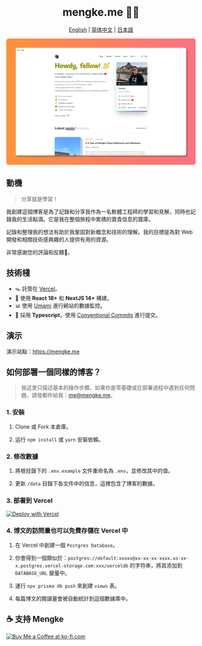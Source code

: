 <h1 align="center">mengke.me 🧑‍💻</h1>

<div align="center">

[English](./README.md) | [简体中文](./README_zh-CN.md) | [日本語](./README_ja.md)

</div>

<img style="border-radius: 6px" src="./public/static/images/home_page.webp">

## 動機

> 分享就是學習！

我創建這個博客是為了記錄和分享我作為一名軟體工程師的學習和見解，同時也記錄我的生活點滴。它是我在整個旅程中累積的寶貴信息的寶庫。

記錄和整理我的想法有助於我鞏固對新概念和技術的理解。我的目標是為對 Web 開發和相關技術感興趣的人提供有用的資源。

非常感謝您的評論和反饋🍻。

## 技術棧

- 🪤 託管在 [Vercel](https://vercel.com/)。
- 🧱 使用 **React 18+** 和 **NextJS 14+** 構建。
- 📊 使用 [Umami](https://umami.is/) 進行網站的數據監控。
- 🎉 採用 **Typescript**，使用 [Conventional Commits](https://www.conventionalcommits.org/) 進行提交。

## 演示

演示站點：<https://mengke.me>

## 如何部署一個同樣的博客？

> 我这里只描述基本的操作步驟。如果你是零基礎或在部署過程中遇到任何問題，請發郵件給我：me@mengke.me。

### 1. 安裝

1. Clone 或 Fork 本倉庫。

2. 运行 `npm install` 或 `yarn` 安裝依賴。

### 2. 修改數據

1. 將根目錄下的 `.env.example` 文件重命名為 `.env`，並修改其中的值。

2. 更新 `/data` 目錄下各文件中的信息，這裡包含了博客的數據。

### 3. 部署到 Vercel

[![Deploy with Vercel](https://vercel.com/button)](https://vercel.com/new/clone?repository-url=https%3A%2F%2Fgithub.com%2Fmk965%2Fmengke.me&env=NEXT_PUBLIC_GISCUS_REPO,NEXT_PUBLIC_GISCUS_REPOSITORY_ID,NEXT_PUBLIC_GISCUS_CATEGORY,NEXT_PUBLIC_GISCUS_CATEGORY_ID,NEXT_UMAMI_ID,SPOTIFY_CLIENT_ID,SPOTIFY_CLIENT_SECRET,SPOTIFY_REFRESH_TOKEN,DATABASE_URL,GITHUB_API_TOKEN&envDescription=Giscus%5CUmami%5CSpotify%5CData%5CGithub&envLink=https%3A%2F%2Fgithub.com%2Fmk965%2Fmengke.me%2Fblob%2Fmain%2F.env.example&project-name=mengke-me-blog&repository-name=mengke-me-blog&demo-title=mengke.me&demo-description=Mengke's%20blog%20-%20Mengke's%20coding%20journey&demo-url=https%3A%2F%2Fwww.mengke.me%2F&demo-image=https%3A%2F%2Fwww.mengke.me%2Fstatic%2Fimages%2Fhome_page.webp)

### 4. 博文的訪問量也可以免費存儲在 Vercel 中

1. 在 Vercel 中創建一個 `Postgres Database`。

2. 你會得到一個類似於：`postgres://default:xxxxx@xx-xx-xx-xxxx.us-xx-x.postgres.vercel-storage.com:xxx/verceldb` 的字符串，將其添加到 `DATABASE_URL` 變量中。

3. 運行 `npx prisma db push` 來創建 `views` 表。

4. 每篇博文的閱讀量會被自動統計到這個數據庫中。

## ☕️ 支持 Mengke

<a href='https://ko-fi.com/P5P2ZV7NP' target='_blank'><img height='50' style='border:0px;height:50px;' src='https://storage.ko-fi.com/cdn/kofi2.png?v=3' border='0' alt='Buy Me a Coffee at ko-fi.com' /></a>
